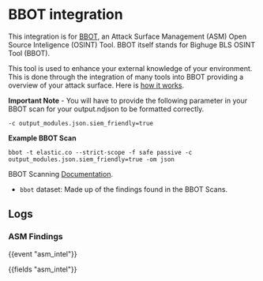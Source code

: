 # BBOT integration

This integration is for [BBOT](https://www.blacklanternsecurity.com/bbot/), an Attack Surface Management (ASM) Open Source Inteligence (OSINT) Tool. BBOT itself stands for Bighuge BLS OSINT Tool (BBOT).

This tool is used to enhance your external knowledge of your environment. This is done through the integration of many tools into BBOT providing a overview of your attack surface. Here is [how it works](https://www.blacklanternsecurity.com/bbot/how_it_works/).

**Important Note** - You will have to provide the following parameter in your BBOT scan for your output.ndjson to be formatted correctly.
```
-c output_modules.json.siem_friendly=true
```
**Example BBOT Scan**
```
bbot -t elastic.co --strict-scope -f safe passive -c output_modules.json.siem_friendly=true -om json
```
BBOT Scanning [Documentation](https://www.blacklanternsecurity.com/bbot/scanning/).

- `bbot` dataset: Made up of the findings found in the BBOT Scans.

## Logs

### ASM Findings

{{event "asm_intel"}}

{{fields "asm_intel"}}
